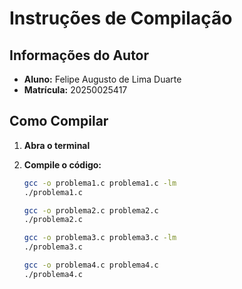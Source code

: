 # Instruções de Compilação

## Informações do Autor

* **Aluno:** Felipe Augusto de Lima Duarte
* **Matrícula:** 20250025417

## Como Compilar

1.  **Abra o terminal** 
2.  **Compile o código:**

    ```bash
    gcc -o problema1.c problema1.c -lm
    ./problema1.c
    ```
    ```bash
    gcc -o problema2.c problema2.c
    ./problema2.c
    ```
    ```bash
    gcc -o problema3.c problema3.c -lm
    ./problema3.c
    ```
    ```bash
    gcc -o problema4.c problema4.c 
    ./problema4.c
    ```
